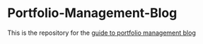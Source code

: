 # Portfolio-Management-Blog
This is the repository for the [guide to portfolio management blog](https://structuringportfolios.blogspot.com)
